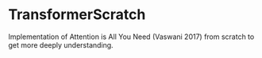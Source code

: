 # TransformerScratch

Implementation of Attention is All You Need (Vaswani 2017) from scratch to get more deeply understanding.
